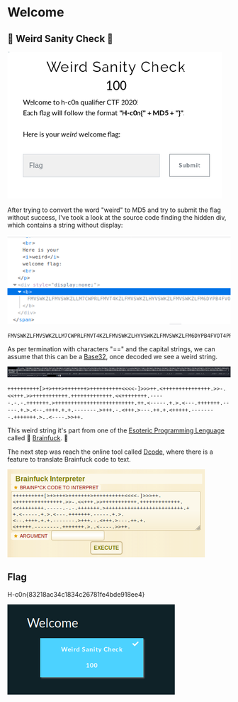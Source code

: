 # Welcome

## 🧠 Weird Sanity Check 🧠

![Screenshot](https://raw.githubusercontent.com/Gh05t1nTh3SSH/Write-ups/master/CTF/H-c0n%202020/Images/Weird%20Sanity%20Check/welcome_title.png)

After trying to convert the word "weird" to MD5 and try to submit the flag without success, I've took a look at the source code finding the hidden div, which contains a string without display:

![Screenshot](https://raw.githubusercontent.com/Gh05t1nTh3SSH/Write-ups/master/CTF/H-c0n%202020/Images/Weird%20Sanity%20Check/source_code.png)

~~~
FMVSWKZLFMVSWKZLLM7CWPRLFMVT4KZLFMVSWKZLHYVSWKZLFMVSWKZLFM6DYPB4FVOT4PR6FMVS4PBLFMVSWKZLFMVSWKZLFMVSWKZOHY7C2LR4HQVSWKZOHY7CWKZLFMVSWKZLFMVSWLRLFMVSWKZLFMVSWKZLFMVS4PB4FMVSWKZLFMVSWLRNFUWS2LJOFUXC2LRLFMVSWKZLFMXD4KZLFMVSWKZLFMVSWKZLFMVSWKZLFMVSWKZLFMVSWLRLFMXDYLJNFUWS2LRLFY7C4PBNFUWS4KZLFMVSWKZLFYWS2LJNFUXCWLR6FY6C2LJOFMVSWKZOFMXCWLRNFUWS2LJNFUXD4KZLFMXC2LR4FMVSWLR6FUWS2LRLFMXCWLR4FMVSWKZLFYWS2LJNFUWS2LJOFMVSWKZLFMVS4PROFY6C2LJNFUXD4PRLFMXA====
~~~

As per termination with characters "==" and the capital strings, we can assume that this can be a [Base32](https://en.wikipedia.org/wiki/Base32), once decoded we see a weird string. 

![Screenshot](https://raw.githubusercontent.com/Gh05t1nTh3SSH/Write-ups/master/CTF/H-c0n%202020/Images/Weird%20Sanity%20Check/base32_d.png)

~~~
++++++++++[>+>+++>+++++++>++++++++++<<<<-]>>>++.<+++++++++++++++.>>-.<<+++.>>+++++++++++.+++++++++++++.<<++++++++.-----.-.-.+++++++.>+++++++++++++++++++++++++.++.<-----.+.>.<---.+++++++.-----.+.>.<--.++++.+.+.-------.>+++.-.<+++.>---.++.+.<+++++.--------.+++++++.>..<----.>>++.
~~~
This weird string it's part from one of the [Esoteric Programming Lenguage](https://en.wikipedia.org/wiki/Esoteric_programming_language) called 🧠 [Brainfuck](https://en.wikipedia.org/wiki/Brainfuck). 🧠

The next step was reach the online tool called [Dcode](https://www.dcode.fr/brainfuck-language), where there is a feature to translate Brainfuck code to text.

![Screenshot](https://raw.githubusercontent.com/Gh05t1nTh3SSH/Write-ups/master/CTF/H-c0n%202020/Images/Weird%20Sanity%20Check/dcode_brain.png)

## Flag 

H-c0n{83218ac34c1834c26781fe4bde918ee4}

![Screenshot](https://raw.githubusercontent.com/Gh05t1nTh3SSH/Write-ups/master/CTF/H-c0n%202020/Images/Weird%20Sanity%20Check/welcome_comlpete.png)

